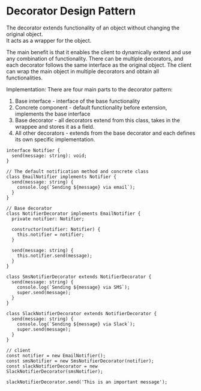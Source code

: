 # Decorator Design Pattern

The decorator extends functionality of an object without changing the original object.  
It acts as a wrapper for the object.  

The main benefit is that it enables the client to dynamically extend and use any combination of functionality.
There can be multiple decorators, and each decorator follows the same interface as the original object.
The client can wrap the main object in multiple decorators and obtain all functionalities.

Implementation:
There are four main parts to the decorator pattern:
1. Base interface - interface of the base functionality
2. Concrete component - default functionality before extension, implements the base interface
3. Base decorator - all decorators extend from this class, takes in the wrappee and stores it as a field.
4. All other decorators - extends from the base decorator and each defines its own specific implementation.

``` 
interface Notifier {
  send(message: string): void;
}

// The default notification method and concrete class
class EmailNotifier implements Notifier {
  send(message: string) {
    console.log(`Sending ${message} via email`);
  }
}

// Base decorator
class NotifierDecorator implements EmailNotifier {
  private notifier: Notifier;

  constructor(notifier: Notifier) {
    this.notifier = notifier;
  }

  send(message: string) {
    this.notifier.send(message);
  }
}

class SmsNotifierDecorator extends NotifierDecorator {
  send(message: string) {
    console.log(`Sending ${message} via SMS`);
    super.send(message);
  }
}

class SlackNotifierDecorator extends NotifierDecorator {
  send(message: string) {
    console.log(`Sending ${message} via Slack`);
    super.send(message);
  }
}

// client
const notifier = new EmailNotifier();
const smsNotifier = new SmsNotifierDecorator(notifier);
const slackNotifierDecorator = new SlackNotifierDecorator(smsNotifier);

slackNotifierDecorator.send('This is an important message');
```
